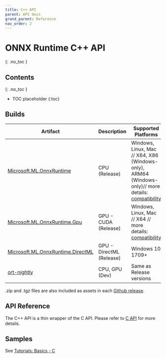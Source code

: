 ```yaml
---
title: C++ API
parent: API docs
grand_parent: Reference
nav_order: 2
---
```


# ONNX Runtime C++ API
{: .no_toc }

## Contents
{: .no_toc }

* TOC placeholder
{:toc}

## Builds
| Artifact  | Description | Supported Platforms |
| --- | --- | --- |
|[Microsoft.ML.OnnxRuntime](https://www.nuget.org/packages/Microsoft.ML.OnnxRuntime)|CPU (Release)|Windows, Linux,  Mac // X64, X86 (Windows-only), ARM64 (Windows-only)// more details: [compatibility](../../resources/compatibility.md) |
|[Microsoft.ML.OnnxRuntime.Gpu](https://www.nuget.org/packages/Microsoft.ML.OnnxRuntime.gpu)|GPU - CUDA (Release)|Windows, Linux, Mac // X64 // more details: [compatibility](../../resources/compatibility.md)|
|[Microsoft.ML.OnnxRuntime.DirectML](https://www.nuget.org/packages/Microsoft.ML.OnnxRuntime.directml)|GPU - DirectML (Release)| Windows 10 1709+|
|[ort-nightly](https://aiinfra.visualstudio.com/PublicPackages/_packaging?_a=feed&feed=ORT-Nightly)|CPU, GPU (Dev)|Same as Release versions|

.zip and .tgz files are also included as assets in each [Github release](https://github.com/microsoft/onnxruntime/releases).

## API Reference
The C++ API is a thin wrapper of the C API. Please refer to [C API](./c-api.html) for more details.

## Samples
See [Tutorials: Basics - C](../../tutorials/basics.html#c)